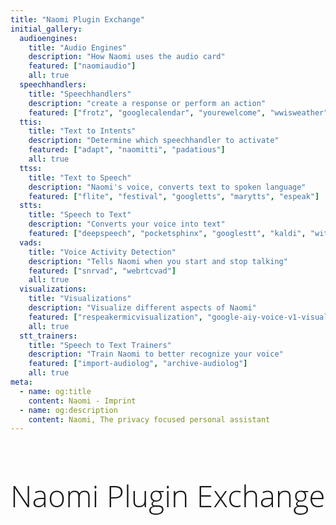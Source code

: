 ```yaml
---
title: "Naomi Plugin Exchange"
initial_gallery:
  audioengines:
    title: "Audio Engines"
    description: "How Naomi uses the audio card"
    featured: ["naomiaudio"]
    all: true
  speechhandlers:
    title: "Speechhandlers"
    description: "create a response or perform an action"
    featured: ["frotz", "googlecalendar", "yourewelcome", "wwisweather", "mdpcontrol"]
  ttis:
    title: "Text to Intents"
    description: "Determine which speechhandler to activate"
    featured: ["adapt", "naomitti", "padatious"]
    all: true
  ttss:
    title: "Text to Speech"
    description: "Naomi's voice, converts text to spoken language"
    featured: ["flite", "festival", "googletts", "marytts", "espeak"]
  stts:
    title: "Speech to Text"
    description: "Converts your voice into text"
    featured: ["deepspeech", "pocketsphinx", "googlestt", "kaldi", "witai"]
  vads:
    title: "Voice Activity Detection"
    description: "Tells Naomi when you start and stop talking"
    featured: ["snrvad", "webrtcvad"]
    all: true
  visualizations:
    title: "Visualizations"
    description: "Visualize different aspects of Naomi"
    featured: ["respeakermicvisualization", "google-aiy-voice-v1-visualizations"]
    all: true
  stt_trainers:
    title: "Speech to Text Trainers"
    description: "Train Naomi to better recognize your voice"
    featured: ["import-audiolog", "archive-audiolog"]
    all: true
meta:
  - name: og:title
    content: Naomi - Imprint
  - name: og:description
    content: Naomi, The privacy focused personal assistant
---
```


<h1 class="welcome">Naomi Plugin Exchange</h1>

<style>
h1.welcome {
  font-family: 'Open Sans', sans-serif;
  font-weight: 300;
  font-size: 36pt;
}
</style>



<PluginSearch />
